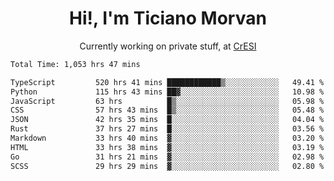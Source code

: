 <h1 align="center">Hi!, I'm Ticiano Morvan</h1>
<p align="center">Currently working on private stuff, at <a href="https://cresi.com.ar" target="_blank">CrESI</a></p>

<!--START_SECTION:waka-->

```txt
Total Time: 1,053 hrs 47 mins

TypeScript         520 hrs 41 mins ████████████▒░░░░░░░░░░░░   49.41 %
Python             115 hrs 43 mins ██▓░░░░░░░░░░░░░░░░░░░░░░   10.98 %
JavaScript         63 hrs          █▒░░░░░░░░░░░░░░░░░░░░░░░   05.98 %
CSS                57 hrs 43 mins  █▒░░░░░░░░░░░░░░░░░░░░░░░   05.48 %
JSON               42 hrs 35 mins  █░░░░░░░░░░░░░░░░░░░░░░░░   04.04 %
Rust               37 hrs 27 mins  █░░░░░░░░░░░░░░░░░░░░░░░░   03.56 %
Markdown           33 hrs 40 mins  ▓░░░░░░░░░░░░░░░░░░░░░░░░   03.20 %
HTML               33 hrs 38 mins  ▓░░░░░░░░░░░░░░░░░░░░░░░░   03.19 %
Go                 31 hrs 21 mins  ▓░░░░░░░░░░░░░░░░░░░░░░░░   02.98 %
SCSS               29 hrs 29 mins  ▓░░░░░░░░░░░░░░░░░░░░░░░░   02.80 %
```

<!--END_SECTION:waka-->
